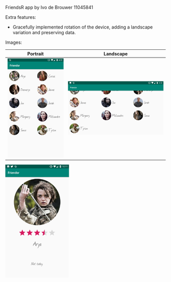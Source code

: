 FriendsR app by Ivo de Brouwer 11045841

Extra features:
- Gracefully implemented rotation of the device, adding a landscape variation and preserving data.

Images:

Portrait                   |  Landscape
:-------------------------:|:-------------------------:
![](Friendsr_portrait.jpg)  |  ![](Friendsr_landscape.jpg)
<img src="Friendsr2.jpg" width="200">
